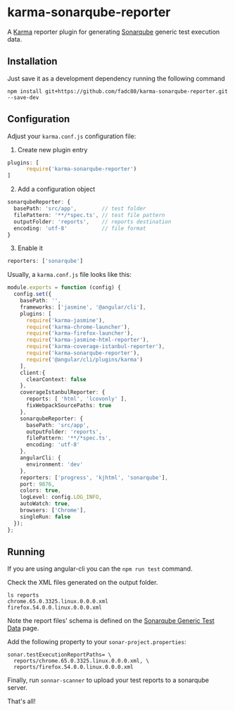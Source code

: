# karma-sonarqube-reporter
A [Karma][1] reporter plugin for generating [Sonarqube][2] generic test execution data.

## Installation

Just save it as a development dependency running the following command

`npm install git+https://github.com/fadc80/karma-sonarqube-reporter.git --save-dev`

## Configuration

Adjust your `karma.conf.js` configuration file: 

1. Create new plugin entry

```typescript
plugins: [
      require('karma-sonarqube-reporter')
]
```

2. Add a configuration object

```typescript
sonarqubeReporter: {
  basePath: 'src/app',        // test folder 
  filePattern: '**/*spec.ts', // test file pattern
  outputFolder: 'reports',    // reports destination
  encoding: 'utf-8'           // file format
}
```

3. Enable it

```typescript
reporters: ['sonarqube']
```

Usually, a `karma.conf.js` file looks like this:

```typescript
module.exports = function (config) {
  config.set({
    basePath: '',
    frameworks: ['jasmine', '@angular/cli'],
    plugins: [
      require('karma-jasmine'),
      require('karma-chrome-launcher'),
      require('karma-firefox-launcher'),
      require('karma-jasmine-html-reporter'),
      require('karma-coverage-istanbul-reporter'),
      require('karma-sonarqube-reporter'),
      require('@angular/cli/plugins/karma')
    ],
    client:{
      clearContext: false
    },
    coverageIstanbulReporter: {
      reports: [ 'html', 'lcovonly' ],
      fixWebpackSourcePaths: true
    },
    sonarqubeReporter: {
      basePath: 'src/app',
      outputFolder: 'reports',
      filePattern: '**/*spec.ts',
      encoding: 'utf-8'
    },
    angularCli: {
      environment: 'dev'
    },
    reporters: ['progress', 'kjhtml', 'sonarqube'],
    port: 9876,
    colors: true,
    logLevel: config.LOG_INFO,
    autoWatch: true,
    browsers: ['Chrome'],
    singleRun: false
  });
};
```

## Running

If you are using angular-cli you can the `npm run test` command.

Check the XML files generated on the output folder.

```command
ls reports
chrome.65.0.3325.linux.0.0.0.xml
firefox.54.0.0.linux.0.0.0.xml
```

Note the report files' schema is defined on the [Sonarqube Generic Test Data][3] page.

Add the following property to your `sonar-project.properties`: 

```
sonar.testExecutionReportPaths= \
  reports/chrome.65.0.3325.linux.0.0.0.xml, \
  reports/firefox.54.0.0.linux.0.0.0.xml
```

Finally, run `sonnar-scanner` to upload your test reports to a sonarqube server.
  
That's all!

[1]: https://karma-runner.github.io/2.0/index.html
[2]: https://www.sonarqube.org/
[3]: https://docs.sonarqube.org/display/SONAR/Generic+Test+Data#GenericTestData-GenericExecution
